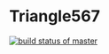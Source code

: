 # Triangle567
[![build status of master](https://travis-ci.org/pshiyani/Triangle567.svg?branch=master)](https://travis-ci.org/pshiyani/Triangle567)
